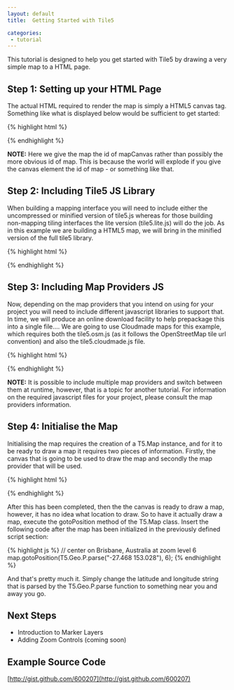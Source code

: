 ```yaml
---
layout: default
title:  Getting Started with Tile5

categories:
 - tutorial
---
```


This tutorial is designed to help you get started with Tile5 by drawing a very simple map to a HTML page.

## Step 1: Setting up your HTML Page

The actual HTML required to render the map is simply a HTML5 canvas tag. Something like what is displayed below would be sufficient to get started:

{% highlight html %}
<!doctype html>
<html lang="en" class="no-js">
<body>
<canvas id="mapCanvas" width="400" height="300" />
</body>
</html>
{% endhighlight %}

__NOTE:__ Here we give the map the id of mapCanvas rather than possibly the more obvious id of map. This is because the world will explode if you give the canvas element the id of map - or something like that.

## Step 2: Including Tile5 JS Library

When building a mapping interface you will need to include either the uncompressed or minified version of tile5.js whereas for those building non-mapping tiling interfaces the lite version (tile5.lite.js) will do the job. As in this example we are building a HTML5 map, we will bring in the minified version of the full tile5 library.

{% highlight html %}
<!-- include the tile5 script, in the head, body wherever... -->
<script src="js/tile5.min.js"></script>
{% endhighlight %}

## Step 3: Including Map Providers JS

Now, depending on the map providers that you intend on using for your project you will need to include different javascript libraries to support that. In time, we will produce an online download facility to help prepackage this into a single file.... We are going to use Cloudmade maps for this example, which requires both the tile5.osm.js (as it follows the OpenStreetMap tile url convention) and also the tile5.cloudmade.js file.

{% highlight html %}
<!-- include the tile5 osm libs and cloudmade (after tile5) -->
<script src="js/tile5.osm.js"></script>
<script src="js/tile5.cloudmade.js"></script>
{% endhighlight %}
	
__NOTE:__ It is possible to include multiple map providers and switch between them at runtime, however, that is a topic for another tutorial.
For information on the required javascript files for your project, please consult the map providers information.

## Step 4: Initialise the Map

Initialising the map requires the creation of a T5.Map instance, and for it to be ready to draw a map it requires two pieces of information. Firstly, the canvas that is going to be used to draw the map and secondly the map provider that will be used.

{% highlight html %}
<script>
// initialise the map
var map = new T5.Map({
    container: 'mapCanvas',
    provider: new T5.Geo.Cloudmade.MapProvider({
        // demo api key, register for an API key
        // at http://dev.cloudmade.com/
        apikey: '7960daaf55f84bfdb166014d0b9f8d41'
    })
});
</script>
{% endhighlight %}

After this has been completed, then the the canvas is ready to draw a map, however, it has no idea what location to draw. So to have it actually draw a map, execute the gotoPosition method of the T5.Map class. Insert the following code after the map has been initialized in the previously defined script section:

{% highlight js %}
// center on Brisbane, Australia at zoom level 6
map.gotoPosition(T5.Geo.P.parse("-27.468 153.028"), 6);
{% endhighlight %}

And that's pretty much it. Simply change the latitude and longitude string that is parsed by the T5.Geo.P.parse function to something near you and away you go.

## Next Steps

- Introduction to Marker Layers
- Adding Zoom Controls (coming soon)

## Example Source Code

[http://gist.github.com/600207](http://gist.github.com/600207)
